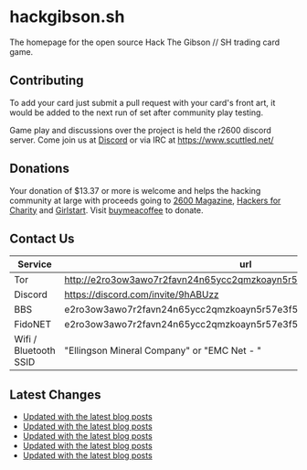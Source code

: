 # hackgibson.sh
The homepage for the open source Hack The Gibson // SH trading card game.


## Contributing

To add your card just submit a pull request with your card's front art, it would be added to the next run of set after community play testing.

Game play and discussions over the project is held the r2600 discord server. Come join us at [Discord](https://discord.com/invite/9hABUzz) or via IRC at https://www.scuttled.net/


## Donations

Your donation of $13.37 or more is welcome and helps the hacking community at large with proceeds going to [2600 Magazine](https://2600.com/), [Hackers for Charity](https://hackersforcharity.org) and [Girlstart](https://girlstart.org).  Visit [buymeacoffee](https://www.buymeacoffee.com/hackgibson.sh) to donate.


## Contact Us

Service | url
-|-
Tor | http://e2ro3ow3awo7r2favn24n65ycc2qmzkoayn5r57e3f56nvjwdcgg32ad.onion
Discord | https://discord.com/invite/9hABUzz
BBS | e2ro3ow3awo7r2favn24n65ycc2qmzkoayn5r57e3f56nvjwdcgg32ad.onion:23
FidoNET | e2ro3ow3awo7r2favn24n65ycc2qmzkoayn5r57e3f56nvjwdcgg32ad.onion:24554
Wifi / Bluetooth SSID | "Ellingson Mineral Company" or "EMC Net - <fidonet address>"

## Latest Changes
<!-- BLOG-POST-LIST:START -->
- [Updated with the latest blog posts](https://github.com/DFW2600/hackgibson.sh/commit/8af7a5977d249a388b7c46fd9f10349695591a2c)
- [Updated with the latest blog posts](https://github.com/DFW2600/hackgibson.sh/commit/c31a1930b0a52559a5dbce5b702092a29da23649)
- [Updated with the latest blog posts](https://github.com/DFW2600/hackgibson.sh/commit/5d20ffa980b479ce10c7ff257c51cf869e729bad)
- [Updated with the latest blog posts](https://github.com/DFW2600/hackgibson.sh/commit/16c0fe6b277aa324119af68a32c8fdc14edc411b)
- [Updated with the latest blog posts](https://github.com/DFW2600/hackgibson.sh/commit/4a9abf9bc0cf4fbb1c0b6534dbb8af8ab19bd01b)
<!-- BLOG-POST-LIST:END -->
